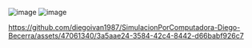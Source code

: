 ![image](https://github.com/diegoivan1987/SimulacionPorComputadora-Diego-Becerra/assets/47061340/d253b372-0876-4b8e-802a-3d5a1af6331c)
![image](https://github.com/diegoivan1987/SimulacionPorComputadora-Diego-Becerra/assets/47061340/51ab55ca-87cf-4027-91c7-b23356dd8b36)

https://github.com/diegoivan1987/SimulacionPorComputadora-Diego-Becerra/assets/47061340/3a5aae24-3584-42c4-8442-d66babf926c7


